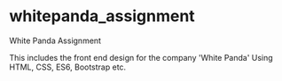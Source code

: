 # whitepanda_assignment
White Panda Assignment

This includes the front end design for the company 'White Panda'
Using HTML, CSS, ES6, Bootstrap etc.
